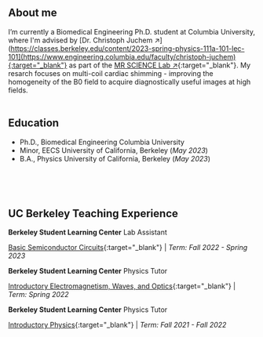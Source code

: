 ## About me 
I’m currently a Biomedical Engineering Ph.D. student at Columbia University, where I'm advised by [Dr. Christoph Juchem ↗](https://classes.berkeley.edu/content/2023-spring-physics-111a-101-lec-101](https://www.engineering.columbia.edu/faculty/christoph-juchem){:target="_blank"} as part of the [MR SCIENCE Lab ↗](https://juchem.bme.columbia.edu/){:target="_blank"}. My resarch focuses on multi-coil cardiac shimming - improving the homogeneity of the B0 field to acquire diagnostically useful images at high fields.  
&nbsp;
&nbsp;

## Education

- Ph.D., Biomedical Engineering   Columbia University 						       		
- Minor, EECS   University of California, Berkeley (_May 2023_) 			        		
- B.A., Physics   University of California, Berkeley (_May 2023_)

&nbsp;
&nbsp;


&nbsp;
&nbsp;


## UC Berkeley Teaching Experience 

**Berkeley Student Learning Center** Lab Assistant 

[Basic Semiconductor Circuits](https://classes.berkeley.edu/content/2023-spring-physics-111a-101-lec-101){:target="_blank"} | _Term: Fall 2022 - Spring 2023_

**Berkeley Student Learning Center** Physics Tutor 

[Introductory Electromagnetism, Waves, and Optics](https://classes.berkeley.edu/content/2024-spring-physics-7b-001-lec-001){:target="_blank"} | _Term: Spring 2022_

**Berkeley Student Learning Center** Physics Tutor

[Introductory Physics](https://classes.berkeley.edu/content/2024-spring-physics-8a-001-lec-001){:target="_blank"} | _Term: Fall 2021 - Fall 2022_

&nbsp;
&nbsp;
